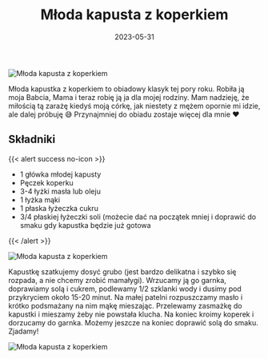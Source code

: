﻿---
title: "Młoda kapusta z koperkiem"
date: 2023-05-31
categories:
- dania główne
tags:
- koperek
- kapusta
- wegetariańskie
- wegańskie
- bez laktozy
thumbnailImagePosition: "top"
---
![Młoda kapusta z koperkiem](/img/Mloda-kapusta-z-koperkiem/Mloda-kapusta-z-koperkiem-1.jpg)

Młoda kapustka z koperkiem to obiadowy klasyk tej pory roku. Robiła ją moja Babcia, Mama i teraz robię ją ja dla mojej rodziny. Mam nadzieję, że miłością tą zarażę kiedyś moją córkę, jak niestety z mężem opornie mi idzie, ale dalej próbuję 😅
Przynajmniej do obiadu zostaje więcej dla mnie ❤️
<!--more-->

## Składniki
{{< alert success no-icon >}}
- 1 główka młodej kapusty
- Pęczek koperku
- 3-4 łyżki masła lub oleju
- 1 łyżka mąki
- 1 płaska łyżeczka cukru
- 3/4 płaskiej łyżeczki soli (możecie dać na początek mniej i doprawić do smaku gdy kapustka będzie już gotowa

{{< /alert >}}

![Młoda kapusta z koperkiem](/img/Mloda-kapusta-z-koperkiem/Mloda-kapusta-z-koperkiem-2.jpg)

Kapustkę szatkujemy dosyć grubo (jest bardzo delikatna i szybko się rozpada, a nie chcemy zrobić mamałygi).
Wrzucamy ją go garnka, doprawiamy solą i cukrem, podlewamy 1/2 szklanki wody i dusimy pod przykryciem około 15-20 minut. Na małej patelni rozpuszczamy masło i krótko podsmażany na nim mąkę mieszając. Przelewamy zasmażkę do kapustki i mieszamy żeby nie powstała klucha. Na koniec kroimy koperek i dorzucamy do garnka. Możemy jeszcze na koniec doprawić solą do smaku. 
Zjadamy!
 
![Młoda kapusta z koperkiem](/img/Mloda-kapusta-z-koperkiem/Mloda-kapusta-z-koperkiem-3.jpg)
